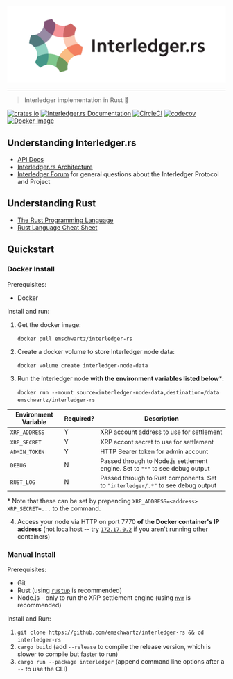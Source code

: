<p align="center">
  <img src="interledger-rs.svg" width="700" alt="Interledger.rs">
</p>

---
> Interledger implementation in Rust :money_with_wings:

[![crates.io](https://img.shields.io/crates/v/interledger.svg)](https://crates.io/crates/interledger)
[![Interledger.rs Documentation](https://docs.rs/interledger/badge.svg)](https://docs.rs/interledger)
[![CircleCI](https://circleci.com/gh/emschwartz/interledger-rs.svg?style=shield)](https://circleci.com/gh/emschwartz/interledger-rs)
[![codecov](https://codecov.io/gh/emschwartz/interledger-rs/branch/master/graph/badge.svg)](https://codecov.io/gh/emschwartz/interledger-rs)
[![Docker Image](https://img.shields.io/docker/pulls/emschwartz/interledger-rs.svg?maxAge=2592000)](https://hub.docker.com/r/emschwartz/interledger-rs/)

## Understanding Interledger.rs
- [API Docs](https://docs.rs/interledger)
- [Interledger.rs Architecture](./docs/architecture.md)
- [Interledger Forum](https://forum.interledger.org) for general questions about the Interledger Protocol and Project

## Understanding Rust
- [The Rust Programming Language](https://doc.rust-lang.org/book/)
- [Rust Language Cheat Sheet](https://cheats.rs/)

## Quickstart

### Docker Install

Prerequisites:
- Docker

Install and run:

1. Get the docker image:

    `docker pull emschwartz/interledger-rs`

2. Create a docker volume to store Interledger node data:

    `docker volume create interledger-node-data`

3. Run the Interledger node **with the environment variables listed below***:

    `docker run --mount source=interledger-node-data,destination=/data emschwartz/interledger-rs`

| Environment Variable | Required? | Description |
|---|---|---|
| `XRP_ADDRESS` | Y | XRP account address to use for settlement |
| `XRP_SECRET` | Y | XRP accont secret to use for settlement |
| `ADMIN_TOKEN` | Y | HTTP Bearer token for admin account |
| `DEBUG` | N | Passed through to Node.js settlement engine. Set to `"*"` to see debug output |
| `RUST_LOG ` | N | Passed through to Rust components. Set to `"interledger/.*"` to see debug output |

\* Note that these can be set by prepending `XRP_ADDRESS=<address> XRP_SECRET=...` to the command.

4. Access your node via HTTP on port 7770 **of the Docker container's IP address** (not localhost -- try [`172.17.0.2`](http://172.17.0.2:7770) if you aren't running other containers)


### Manual Install

Prerequisites:
- Git
- Rust (using [`rustup`](https://rustup.rs/) is recommended)
- Node.js - only to run the XRP settlement engine (using [`nvm`](https://github.com/creationix/nvm) is recommended)

Install and Run:

1. `git clone https://github.com/emschwartz/interledger-rs && cd interledger-rs`
2. `cargo build` (add `--release` to compile the release version, which is slower to compile but faster to run)
2. `cargo run --package interledger` (append command line options after a `--` to use the CLI)
